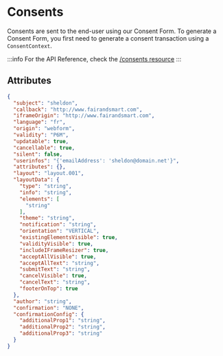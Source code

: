 # Consents
Consents are sent to the end-user using our Consent Form. To generate a Consent Form, you first need to generate a consent transaction using a `ConsentContext`.

:::info
For the API Reference, check the [/consents resource](/apiReference#tag/Consent)
:::

## Attributes

```json title="The ConsentContext object"
{
  "subject": "sheldon",
  "callback": "http://www.fairandsmart.com",
  "iframeOrigin": "http://www.fairandsmart.com",
  "language": "fr",
  "origin": "webform",
  "validity": "P6M",
  "updatable": true,
  "cancellable": true,
  "silent": false,
  "userinfos": "{'emailAddress': 'sheldon@domain.net'}",
  "attributes": {},
  "layout": "layout.001",
  "layoutData": {
    "type": "string",
    "info": "string",
    "elements": [
      "string"
    ],
    "theme": "string",
    "notification": "string",
    "orientation": "VERTICAL",
    "existingElementsVisible": true,
    "validityVisible": true,
    "includeIFrameResizer": true,
    "acceptAllVisible": true,
    "acceptAllText": "string",
    "submitText": "string",
    "cancelVisible": true,
    "cancelText": "string",
    "footerOnTop": true
  },
  "author": "string",
  "confirmation": "NONE",
  "confirmationConfig": {
    "additionalProp1": "string",
    "additionalProp2": "string",
    "additionalProp3": "string"
  }
}
```



